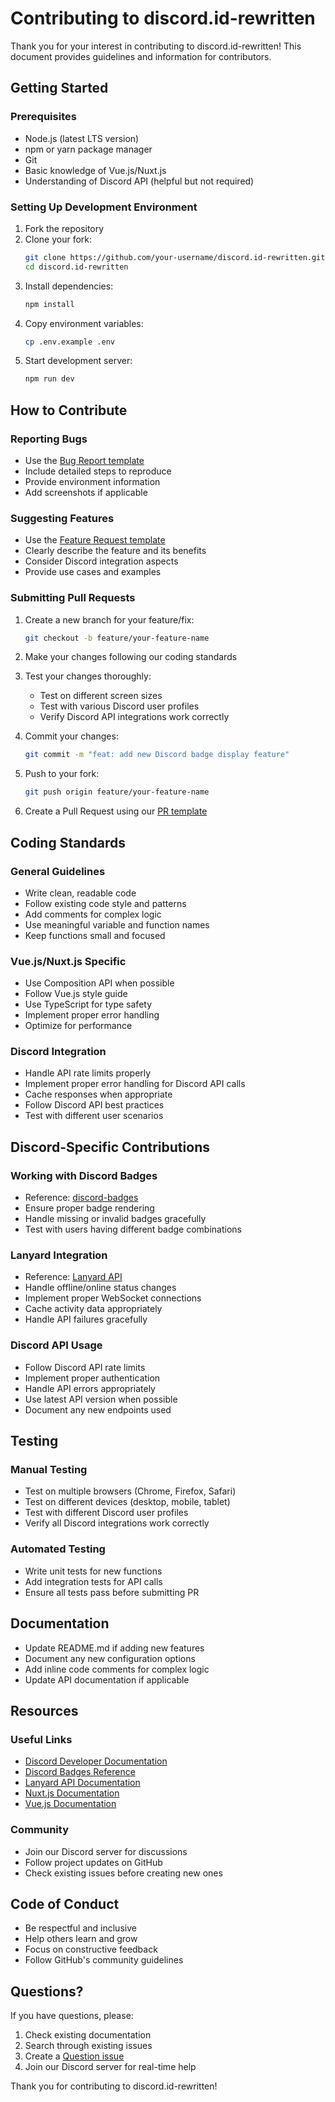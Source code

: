# Contributing to discord.id-rewritten

Thank you for your interest in contributing to discord.id-rewritten! This document provides guidelines and information for contributors.

## Getting Started

### Prerequisites
- Node.js (latest LTS version)
- npm or yarn package manager
- Git
- Basic knowledge of Vue.js/Nuxt.js
- Understanding of Discord API (helpful but not required)

### Setting Up Development Environment

1. Fork the repository
2. Clone your fork:
   ```bash
   git clone https://github.com/your-username/discord.id-rewritten.git
   cd discord.id-rewritten
   ```
3. Install dependencies:
   ```bash
   npm install
   ```
4. Copy environment variables:
   ```bash
   cp .env.example .env
   ```
5. Start development server:
   ```bash
   npm run dev
   ```

## How to Contribute

### Reporting Bugs
- Use the [Bug Report template](.github/ISSUE_TEMPLATE/bug_report.md)
- Include detailed steps to reproduce
- Provide environment information
- Add screenshots if applicable

### Suggesting Features
- Use the [Feature Request template](.github/ISSUE_TEMPLATE/feature_request.md)
- Clearly describe the feature and its benefits
- Consider Discord integration aspects
- Provide use cases and examples

### Submitting Pull Requests

1. Create a new branch for your feature/fix:
   ```bash
   git checkout -b feature/your-feature-name
   ```

2. Make your changes following our coding standards

3. Test your changes thoroughly:
   - Test on different screen sizes
   - Test with various Discord user profiles
   - Verify Discord API integrations work correctly

4. Commit your changes:
   ```bash
   git commit -m "feat: add new Discord badge display feature"
   ```

5. Push to your fork:
   ```bash
   git push origin feature/your-feature-name
   ```

6. Create a Pull Request using our [PR template](.github/PULL_REQUEST_TEMPLATE.md)

## Coding Standards

### General Guidelines
- Write clean, readable code
- Follow existing code style and patterns
- Add comments for complex logic
- Use meaningful variable and function names
- Keep functions small and focused

### Vue.js/Nuxt.js Specific
- Use Composition API when possible
- Follow Vue.js style guide
- Use TypeScript for type safety
- Implement proper error handling
- Optimize for performance

### Discord Integration
- Handle API rate limits properly
- Implement proper error handling for Discord API calls
- Cache responses when appropriate
- Follow Discord API best practices
- Test with different user scenarios

## Discord-Specific Contributions

### Working with Discord Badges
- Reference: [discord-badges](https://github.com/mezotv/discord-badges)
- Ensure proper badge rendering
- Handle missing or invalid badges gracefully
- Test with users having different badge combinations

### Lanyard Integration
- Reference: [Lanyard API](https://github.com/Phineas/lanyard)
- Handle offline/online status changes
- Implement proper WebSocket connections
- Cache activity data appropriately
- Handle API failures gracefully

### Discord API Usage
- Follow Discord API rate limits
- Implement proper authentication
- Handle API errors appropriately
- Use latest API version when possible
- Document any new endpoints used

## Testing

### Manual Testing
- Test on multiple browsers (Chrome, Firefox, Safari)
- Test on different devices (desktop, mobile, tablet)
- Test with different Discord user profiles
- Verify all Discord integrations work correctly

### Automated Testing
- Write unit tests for new functions
- Add integration tests for API calls
- Ensure all tests pass before submitting PR

## Documentation

- Update README.md if adding new features
- Document any new configuration options
- Add inline code comments for complex logic
- Update API documentation if applicable

## Resources

### Useful Links
- [Discord Developer Documentation](https://discord.com/developers/docs)
- [Discord Badges Reference](https://github.com/mezotv/discord-badges)
- [Lanyard API Documentation](https://github.com/Phineas/lanyard)
- [Nuxt.js Documentation](https://nuxt.com/docs)
- [Vue.js Documentation](https://vuejs.org/guide/)

### Community
- Join our Discord server for discussions
- Follow project updates on GitHub
- Check existing issues before creating new ones

## Code of Conduct

- Be respectful and inclusive
- Help others learn and grow
- Focus on constructive feedback
- Follow GitHub's community guidelines

## Questions?

If you have questions, please:
1. Check existing documentation
2. Search through existing issues
3. Create a [Question issue](.github/ISSUE_TEMPLATE/question.md)
4. Join our Discord server for real-time help

Thank you for contributing to discord.id-rewritten!